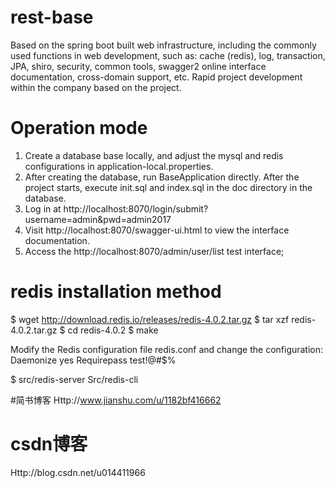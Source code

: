 # rest-base
Based on the spring boot built web infrastructure, including the commonly used functions in web development, such as: cache (redis), log, transaction, JPA, shiro, security, common tools, swagger2 online interface documentation, cross-domain support, etc. Rapid project development within the company based on the project.

# Operation mode
1. Create a database base locally, and adjust the mysql and redis configurations in application-local.properties.
2. After creating the database, run BaseApplication directly. After the project starts, execute init.sql and index.sql in the doc directory in the database.
3. Log in at http://localhost:8070/login/submit?username=admin&pwd=admin2017
4. Visit http://localhost:8070/swagger-ui.html to view the interface documentation.
5. Access the http://localhost:8070/admin/user/list test interface;

# redis installation method
$ wget http://download.redis.io/releases/redis-4.0.2.tar.gz
$ tar xzf redis-4.0.2.tar.gz
$ cd redis-4.0.2
$ make

Modify the Redis configuration file redis.conf and change the configuration:
Daemonize yes
Requirepass test!@#$%

$ src/redis-server
Src/redis-cli


#简书博客
Http://www.jianshu.com/u/1182bf416662

# csdn博客
Http://blog.csdn.net/u014411966